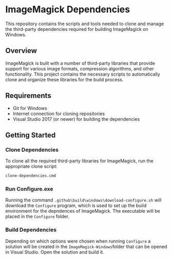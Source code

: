 # ImageMagick Dependencies

This repository contains the scripts and tools needed to clone and manage the third-party dependencies required for building ImageMagick on Windows.

## Overview

ImageMagick is built with a number of third-party libraries that provide support for various image formats, compression algorithms, and other functionality. This project contains the necessary scripts to automatically clone and organize these libraries for the build process.

## Requirements

- Git for Windows
- Internet connection for cloning repositories
- Visual Studio 2017 (or newer) for building the dependencies

## Getting Started

### Clone Dependencies

To clone all the required third-party libraries for ImageMagick, run the appropriate clone script:

```cmd
clone-dependencies.cmd
```

### Run Configure.exe

Running the command `.github\build\windows\download-configure.sh` will download the `Configure` program, which is used to set up the build environment for the depndences of ImageMagick. The executable will be placed in the `Configure` folder.

### Build Dependencies

Depending on which options were chosen when running `Configure` a solution will be created in the `ImageMagick-Windows`folder that can be opened in Visual Studio. Open the solution and build it.
